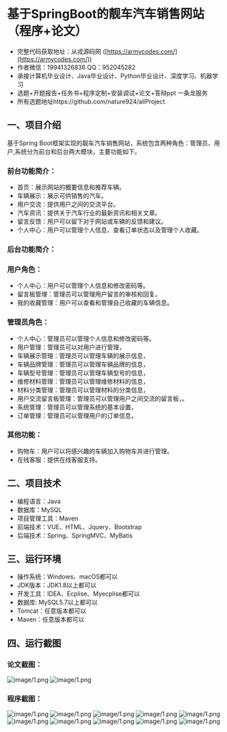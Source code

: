 基于SpringBoot的靓车汽车销售网站（程序+论文）
=
- 完整代码获取地址：从戎源码网 ([https://armycodes.com/](https://armycodes.com/))
- 作者微信：19941326836  QQ：952045282 
- 承接计算机毕业设计、Java毕业设计、Python毕业设计、深度学习、机器学习
- 选题+开题报告+任务书+程序定制+安装调试+论文+答辩ppt 一条龙服务
- 所有选题地址https://github.com/nature924/allProject

一、项目介绍
---
基于Spring Boot框架实现的靓车汽车销售网站，系统包含两种角色：管理员、用户,系统分为前台和后台两大模块，主要功能如下。

### 前台功能简介：
- 首页：展示网站的概要信息和推荐车辆。
- 车辆展示：展示可供销售的汽车。
- 用户交流：提供用户之间的交流平台。
- 汽车资讯：提供关于汽车行业的最新资讯和相关文章。
- 留言反馈：用户可以留下对于网站或车辆的反馈和建议。
- 个人中心：用户可以管理个人信息、查看订单状态以及管理个人收藏。

### 后台功能简介：
### 用户角色：
- 个人中心：用户可以管理个人信息和修改密码等。
- 留言板管理：管理员可以管理用户留言的审核和回复。
- 我的收藏管理：用户可以查看和管理自己收藏的车辆信息。

### 管理员角色：
- 个人中心：管理员可以管理个人信息和修改密码等。
- 用户管理：管理员可以对用户进行管理，
- 车辆展示管理：管理员可以管理车辆的展示信息，
- 车辆品牌管理：管理员可以管理车辆品牌的信息，
- 车辆型号管理：管理员可以管理车辆型号的信息，
- 维修材料管理：管理员可以管理维修材料的信息，
- 材料分类管理：管理员可以管理材料的分类信息，
- 用户交流留言板管理：管理员可以管理用户之间交流的留言板，。
- 系统管理：管理员可以管理系统的基本设置，
- 订单管理：管理员可以管理用户的订单信息，

### 其他功能：
- 购物车：用户可以将感兴趣的车辆加入购物车并进行管理。
- 在线客服：提供在线客服支持。



二、项目技术
---
- 编程语言：Java
- 数据库：MySQL
- 项目管理工具：Maven
- 前端技术：VUE、HTML、Jquery、Bootstrap
- 后端技术：Spring、SpringMVC、MyBatis

三、运行环境
---
- 操作系统：Windows、macOS都可以
- JDK版本：JDK1.8以上都可以
- 开发工具：IDEA、Ecplise、Myecplise都可以
- 数据库: MySQL5.7以上都可以
- Tomcat：任意版本都可以
- Maven：任意版本都可以

四、运行截图
---
### 论文截图：
![image/1.png](limage/1.png)
![image/1.png](limage/2.png)

### 程序截图：
![image/1.png](image/1.png)
![image/1.png](image/2.png)
![image/1.png](image/3.png)
![image/1.png](image/4.png)
![image/1.png](image/5.png)
![image/1.png](image/6.png)
![image/1.png](image/7.png)
![image/1.png](image/8.png)
![image/1.png](image/9.png)
![image/1.png](image/10.png)

